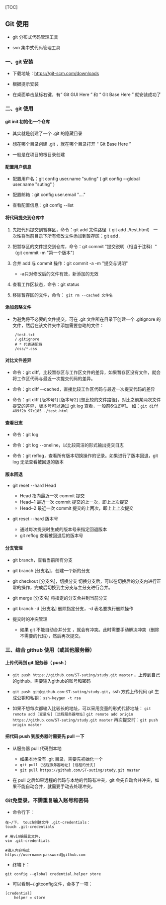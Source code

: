 [TOC]

## Git 使用

 - git 分布式代码管理工具

 - svn 集中式代码管理工具

### 一、git 安装

 - 下载地址：https://git-scm.com/downloads

 - 根据提示安装

 - 在桌面单击鼠标右键，有“ Git GUI Here ” 和 “ Git Base Here ” 就安装成功了

### 二、git 使用

#### git init  初始化一个仓库
 + 其实就是创建了一个 .git 的隐藏目录

 + 想在哪个目录创建 .git ，就在哪个目录打开 “ Git Base Here ”

 + 一般是在项目的根目录创建

#### 配置用户信息
 + 配置用户名：git config user.name "suting" ( git config --global  user.name "suting" )

 + 配置邮箱：git config user.email "...."

 + 查看配置信息：git config --list
 
#### 将代码提交到仓库中
 1. 先把代码提交到暂存区，命令：git add 文件路径（ git add ./test.html）
        一次性将当前目录下所有修改文件添加到暂存区：git add .

 2. 把暂存区的文件提交到仓库，命令：git commit "提交说明（相当于注释）"   （git commit -m "第一个版本"）

 3. 合并 add 与 commit 操作：git commit -a -m "提交与说明"
    + -a只对修改后的文件有效，新添加的无效

 4. 查看工作区状态，命令：git status
 
 5. 移除暂存区的文件，命令： `git rm --cached 文件名`

#### 添加忽略文件
 + 为避免将不必要的文件提交，可在 .git 文件所在目录下创建一个 .gitignore 的文件，然后在该文件夹中添加需要忽略的文件：
    ```
     /test.txt
     /.gitignore
     # * 代表通配符
     /css/*.css
    ```

#### 对比文件差异
 - 命令：git diff，比较暂存区与工作区文件的差异，如果暂存区没有文件，就会将工作区代码与最近一次提交代码的差异。

 - 命令：git diff --cached，直接比较工作区代码与最近一次提交代码的差异

 - 命令：git diff [版本号1] [版本号2] [想比较的文件路径]，对比之前某两次文件提交的差异，版本号可以通过 git log 查看，一般前6位即可。
    如：`git diff 489f2b 97c185 ./test.html`

#### 查看日志
 - 命令：git log

 - 命令：git log --oneline，以比较简洁的形式输出提交日志

 - 命令：git reflog，查看所有版本切换操作的记录。如果进行了版本回退，git log 无法查看被回退的版本

#### 版本回退

 - git reset --hard Head
    + Head 指向最近一次 commit 提交 
    + Head~1 最近一次 commit 提交的上一次，即上上次提交
    + Head~2 最近一次 commit 提交的上两次，即上上上次提交
 
 - git reset --hard 版本号
    + 通过每次提交时生成的版本号来指定回退版本
    + git reflog 查看被回退后的版本号

#### 分支管理
 - git branch，查看当前所有分支

 - git branch [分支名]，创建一个新的分支

 - git checkout [分支名]，切换分支
    切换分支后，可以在切换后的分支内进行正常的操作，完成后切换到主分支与主分支进行合并。

 - git merge [分支名]
    将指定的分支合并到当前分支

 - git branch -d [分支名] 删除指定分支，-d 表名要执行删除操作

 - 提交时的冲突管理
    + 如果 git 不能自动合并分支 ，就会有冲突。此时需要手动解决冲突（删除不需要的代码），然后再次提交。
 
### 三、结合 github 使用（或其他服务器）
 
#### 上传代码到 git 服务器（ push ）
 - `git push https://github.com/ST-suting/study.git master` ，上传到自己的github。需要输入github的账号和密码

 - `git push git@github.com:ST-suting/study.git`，ssh 方式上传代码
    git 生成公钥和私钥：`ssh-keygen -t rsa`

 - 如果不想每次都输入比较长的地址，可以采用变量的形式代替地址：
    `git remote add [变量名] [远程服务器地址]`
    `git remote add origin https://github.com/ST-suting/study.git master`
    再次提交时：`git push origin master`

#### 把代码 push 到服务器时需要先 pull 一下
 - 从服务器 pull 代码到本地
    + 如果本地没有 .git 目录，需要先初始化一个
    + `git pull [远程服务器地址] [远程的分支]`
    + `git pull https://github.com/ST-suting/study.git master`

 - 在 pull 之后如果远程的代码与本地的代码有冲突，git 会先自动合并冲突，如果不能自动合并，就需要手动去处理冲突。
 
### Git免登录，不需重复输入账号和密码
 - 命令行下：
 ```
 在~/下， touch创建文件 .git-credentials：
touch .git-credentials

# 用vim编辑此文件，
vim .git-credentials

#输入内容格式
https://username:password@github.com
 ```
 
 - 终端下：
 ```
 git config --global credential.helper store
 ```
 
 - 可以看到~/.gitconfig文件，会多了一项：
```
[credential]
    helper = store
 ```
 
